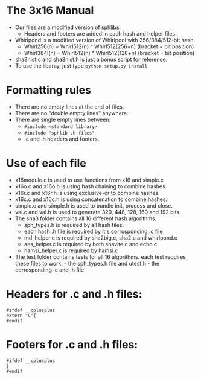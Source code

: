 # The 3x16 Manual
- Our files are a modified version of [sphlibs](http://saphir2.com/sphlib/).
    - Headers and footers are added in each hash and helper files.
- Whirlpond is a modified version of Whirlpool with 256/384/512-bit hash.
    - Whirl256(n) = Whirl512(n) ^ Whirl512(256+n) (bracket = bit position)
    - Whirl384l(n) = Whirl512(n) ^ Whirl512(128+n) (bracket = bit position)
- sha3nist.c and sha3nist.h is just a bonus script for reference.
- To use the libaray, just type `python setup.py install`

# Formatting rules
- There are no empty lines at the end of files.
- There are no "double empty lines" anywhere.
- There are single empty lines between:
    - `#include <standard library>`
    - `#include "sphlib .h files"`
    - .c and .h headers and footers.

# Use of each file
- x16module.c is used to use functions from x16 and simple.c
- x16o.c and x16o.h is using hash chaining to combine hashes. 
- x16r.c and x16r.h is using exclusive-or to combine hashes.
- x16c.c and x16c.h is using concatenation to combine hashes.
- simple.c and simple.h is used to bundle init, process and close.
- val.c and val.h is used to generate 320, 448, 128, 160 and 192 bits.
- The sha3 folder contains all 16 different hash algorithms.
    - sph_types.h is required by all hash files.
    - each hash .h file is required by it's corrosponding .c file
    - md_helper.c is required by sha2big.c, sha2.c and whirlpond.c
    - aes_helper.c is required by both shavite.c and echo.c
    - hamsi_helper.c is required by hamsi.c
- The test folder contains tests for all 16 algorithms.
    each test requires these files to work:
        - the sph_types.h file and utest.h
        - the corrosponding .c and .h file

# Headers for .c and .h files:
```
#ifdef __cplusplus
extern "C"{
#endif
```

# Footers for .c and .h files:
```
#ifdef __cplusplus
}
#endif
```
